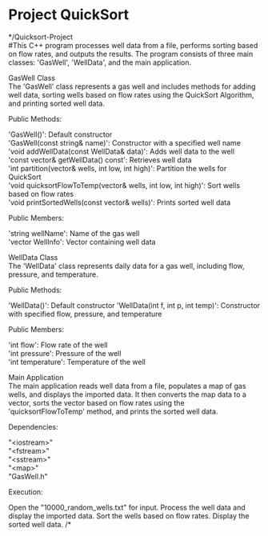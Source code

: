# Project QuickSort  
*/Quicksort-Project  
#This C++ program processes well data from a file, performs sorting based on flow rates, and outputs the results. The program consists of three main classes: 'GasWell', 'WellData', and the main application.

GasWell Class  
The 'GasWell' class represents a gas well and includes methods for adding well data, sorting wells based on flow rates using the QuickSort Algorithm, and printing sorted well data.

Public Methods:

'GasWell()': Default constructor  
'GasWell(const string& name)': Constructor with a specified well name  
'void addWellData(const WellData& data)': Adds well data to the well  
'const vector& getWellData() const': Retrieves well data  
'int partition(vector& wells, int low, int high)': Partition the wells for QuickSort  
'void quicksortFlowToTemp(vector& wells, int low, int high)': Sort wells based on flow rates  
'void printSortedWells(const vector& wells)': Prints sorted well data  

Public Members:

'string wellName': Name of the gas well  
'vector WellInfo': Vector containing well data  

WellData Class  
The 'WellData' class represents daily data for a gas well, including flow, pressure, and temperature.

Public Methods:

'WellData()': Default constructor
'WellData(int f, int p, int temp)': Constructor with specified flow, pressure, and temperature

Public Members:

'int flow': Flow rate of the well  
'int pressure': Pressure of the well  
'int temperature': Temperature of the well  

Main Application  
The main application reads well data from a file, populates a map of gas wells, and displays the imported data. It then converts the map data to a vector, sorts the vector based on flow rates using the 'quicksortFlowToTemp' method, and prints the sorted well data.

Dependencies:

"\<iostream\>"  
"\<fstream\>"  
"\<sstream\>"  
"\<map\>"  
"GasWell.h"  

Execution:

Open the "10000_random_wells.txt" for input. Process the well data and display the imported data. Sort the wells based on flow rates. Display the sorted well data.
/*
